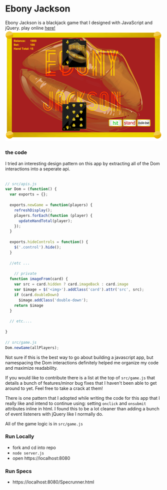 # Ebony Jackson

Ebony Jackson is a blackjack game that I designed with JavaScript and jQuery. play online [here!](https://ebony-jackson.herokuapp.com)
![game screenshot](/images/screenshot.png)


### the code
I tried an interesting design pattern on this app by extracting all of the Dom interactions into a seperate api.

```javascript

// src/apis.js
var Dom = (function() {
  var exports = {};

  exports.newGame = function(players) {
    refreshDisplay();
    players.forEach(function (player) {
      updateHandTotal(player);
    });
  }

  exports.hideControls = function() {
    $('.control').hide();
  }
  
  //etc ...
  
    // private
  function imageFrom(card) {
    var src = card.hidden ? card.imageBack : card.image
    var $image = $('<img>').addClass('card').attr('src', src);
    if (card.doubleDown)
      $image.addClass('double-down');
    return $image
  }
  
  // etc....

}

// src/game.js
Dom.newGame(allPlayers);
```
Not sure if this is the best way to go about building a javascript app, but namespacing the Dom interactions definitely helped me organize my code and maximize readability.

If you would like to contribute there is a list at the top of `src/game.js` that details a bunch of features/minor bug fixes that I haven't been able to get around to yet. Feel free to take a crack at them!

There is one pattern that I adopted while writing the code for this app that I really like and intend to continue using: setting `onclick` and `onsubmit` attributes inline in html. I found this to be a lot cleaner than adding a bunch of event listeners with jQuery like I normally do.

All of the game logic is in `src/game.js`


### Run Locally

+ fork and cd into repo
+ `node server.js`
+ open https://localhost:8080

### Run Specs

+ https://localhost:8080/Specrunner.html
